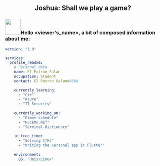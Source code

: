 <h2 align="center">
Joshua: Shall we play a game?
</h2>


### <img src="https://media.giphy.com/media/VgCDAzcKvsR6OM0uWg/giphy.gif" width="50">Hello <viewer's_name>, a bit of composed information about me:
```yml
version: "3.9"

services:
  profile_readme:
    # Personal data
    name: El-Patron-Salan 
    occupation: Student
    contact: El Patron Salan#6684
    
    currently_learning:
      - "C++"
      - "Azure"
      - "IT Security"
    
    currently_working_on:
      - "Gimme-schedule"
      - "HackMe.NET"
      - "Terminal-Dictionary"
      
    in_free_time:
      - "Solving CTFs"
      - "Writing the personal app in Flutter"
      
    environment:
      OS: 'Unix/Linux'
```
    


<!--
**El-Patron-Salan/El-Patron-Salan** is a ✨ _special_ ✨ repository because its `README.md` (this file) appears on your GitHub profile.

Here are some ideas to get you started:
🐳
- 🔭 I’m currently working on ...
- 🌱 I’m currently learning ...
- 👯 I’m looking to collaborate on ...
- 🤔 I’m looking for help with ...
- 💬 Ask me about ...
- 📫 How to reach me: ...
- 😄 Pronouns: ...
- ⚡ Fun fact: ...
-->

<!--
<h2 align="center">
Joshua: Would you like to play a game?
</h2>
![](assets/images/Gimme_schedule_preview.png)
[![Readme Card](https://github-readme-stats.vercel.app/api/pin/?username=El-Patron-Salan&repo=Gimme-schedule&title_color=fff&icon_color=f9f9f9&text_color=9f9f9f&bg_color=151515)](https://github.com/El-Patron-Salan/Gimme-schedule)

-->

